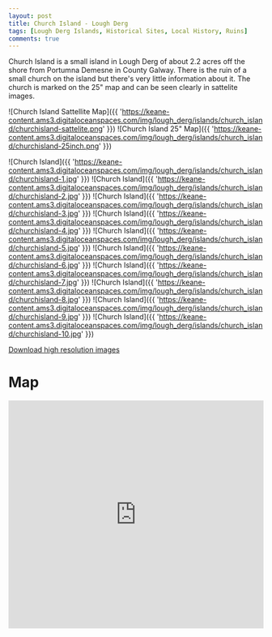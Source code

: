 ```yaml
---
layout: post
title: Church Island - Lough Derg
tags: [Lough Derg Islands, Historical Sites, Local History, Ruins]
comments: true
---
```


Church Island is a small island in Lough Derg of about 2.2 acres off the shore from Portumna Demesne in County Galway. There is the ruin of a small church on the island but there's very little information about it. The church is marked on the 25" map and can be seen clearly in sattelite images.

![Church Island Sattellite Map]({{ 'https://keane-content.ams3.digitaloceanspaces.com/img/lough_derg/islands/church_island/churchisland-sattelite.png' }})
![Church Island 25" Map]({{ 'https://keane-content.ams3.digitaloceanspaces.com/img/lough_derg/islands/church_island/churchisland-25inch.png' }})


![Church Island]({{ 'https://keane-content.ams3.digitaloceanspaces.com/img/lough_derg/islands/church_island/churchisland-1.jpg' }})
![Church Island]({{ 'https://keane-content.ams3.digitaloceanspaces.com/img/lough_derg/islands/church_island/churchisland-2.jpg' }})
![Church Island]({{ 'https://keane-content.ams3.digitaloceanspaces.com/img/lough_derg/islands/church_island/churchisland-3.jpg' }})
![Church Island]({{ 'https://keane-content.ams3.digitaloceanspaces.com/img/lough_derg/islands/church_island/churchisland-4.jpg' }})
![Church Island]({{ 'https://keane-content.ams3.digitaloceanspaces.com/img/lough_derg/islands/church_island/churchisland-5.jpg' }})
![Church Island]({{ 'https://keane-content.ams3.digitaloceanspaces.com/img/lough_derg/islands/church_island/churchisland-6.jpg' }})
![Church Island]({{ 'https://keane-content.ams3.digitaloceanspaces.com/img/lough_derg/islands/church_island/churchisland-7.jpg' }})
![Church Island]({{ 'https://keane-content.ams3.digitaloceanspaces.com/img/lough_derg/islands/church_island/churchisland-8.jpg' }})
![Church Island]({{ 'https://keane-content.ams3.digitaloceanspaces.com/img/lough_derg/islands/church_island/churchisland-9.jpg' }})
![Church Island]({{ 'https://keane-content.ams3.digitaloceanspaces.com/img/lough_derg/islands/church_island/churchisland-10.jpg' }})


[Download high resolution images](https://keane-content.ams3.digitaloceanspaces.com/img/lough_derg/islands/church_island/churchisland-highres.zip)

# Map
<iframe src="https://www.google.com/maps/embed?pb=!1m18!1m12!1m3!1d1693.216053700382!2d-8.244251778186834!3d53.07334688708185!2m3!1f0!2f0!3f0!3m2!1i1024!2i768!4f13.1!3m3!1m2!1s0x485c8b0464545501%3A0x25b0e73d4b3d78a6!2sChurch%20Island!5e1!3m2!1sen!2sie!4v1695585973777!5m2!1sen!2sie" width="100%" height="450" style="border:0;" allowfullscreen="" loading="lazy" referrerpolicy="no-referrer-when-downgrade"></iframe>
